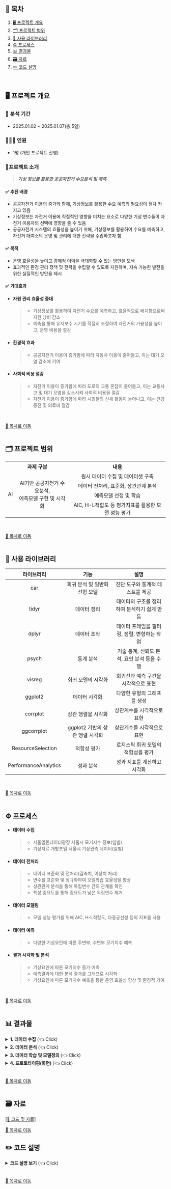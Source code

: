 ## 📌 목차
1. [🖥️ 프로젝트 개요](#%EF%B8%8F-프로젝트-개요)
2. [🗂️ 프로젝트 범위](#%EF%B8%8F-프로젝트-범위)
3. [📖 사용 라이브러리](#-사용-라이브러리)
4. [⚙️ 프로세스](#%EF%B8%8F-프로세스)
5. [📊 결과물](#-결과물)
6. [🗃️ 자료](#%EF%B8%8F-자료)
7. [✏️ 코드 설명](#-코드-설명)
<br>

## 🖥️ 프로젝트 개요
### :calendar: 분석 기간
  - 2025.01.02 ~ 2025.01.07(총 5일)

### 🧑‍🤝‍🧑 인원
  - 1명 (개인 프로젝트 진행)

### 🔖프로젝트 소개

> ***기상 정보를 활용한 공공자전거 수요분석 및 예측***

#### ✅ 추진 배경
- 공공자전거 이용의 증가와 함께, 기상정보를 활용한 수요 예측의 필요성이 점차 커지고 있음
- 기상정보는 자전거 이용에 직접적인 영향을 미치는 요소로 다양한 기상 변수들이 자전거 이용자의 선택에 영향을 줄 수 있음
- 공공자전거 시스템의 효율성을 높이기 위해, 기상정보를 활용하여 수요를 예측하고, 자전거 대여소의 운영 및 관리에 대한 전략을 수립하고자 함

#### ✅ 목적
- 운영 효율성을 높이고 경제적 이익을 극대화할 수 있는 방안을 모색
- 효과적인 환경 관리 정책 및 전략을 수립할 수 있도록 지원하며, 지속 가능한 발전을 위한 실질적인 방안을 제시

#### ✅ 기대효과 
- #### 자원 관리 효율성 증대
  >- 기상정보를 활용하여 자전거 수요를 예측하고, 효율적으로 배치함으로써 자원 낭비 감소
  >- 예측을 통해 유지보수 시기를 적절히 조정하여 자전거의 가용성을 높이고, 운영 비용을 절감

- #### 환경적 효과
  >- 공공자전거 이용이 증가함에 따라 자동차 이용이 줄어들고, 이는 대기 오염 감소에 기여

- #### 사회적 비용 절감
  >- 자전거 이용이 증가함에 따라 도로의 교통 혼잡이 줄어들고, 이는 교통사고 및 대기 오염을 감소시켜 사회적 비용을 절감
  >- 자전거 이용이 증가함에 따라 시민들의 신체 활동이 늘어나고, 이는 건강 증진 및 의료비 절감  

<br>

[📌 목차로 이동](#-목차)
<br><br>

## 🗂️ 프로젝트 범위
<div style="text-align: center;">
<table>
<tr><th colspan="2">과제 구분</th><th>내용</th></tr>
<tr><td rowspan="5">AI</td><td rowspan="5" align='center'>AI기반 공공자전거 수요분석, <br>예측모델 구현 및 시각화</td><td align='center'>원시 데이터 수집 및 데이터셋 구축</td></tr>
<tr><td align='center'>데이터 전처리, 표준화, 상관관계 분석</td></tr>
<tr><td align='center'>예측모델 선정 및 학습</td></tr>
<tr><td align='center'>AIC, H-L적합도 등 평가지표를 활용한 모델 성능 평가</td></tr>
</table>
</div><br>

[📌 목차로 이동](#-목차)
<br><br>

## 📖 사용 라이브러리
|라이브러리|기능|설명|
|:---:|:---:|:---:|
|car|회귀 분석 및 일반화 선형 모델|진단 도구와 통계적 테스트를 제공|
|tidyr|데이터 정리|데이터의 구조를 정리하여 분석하기 쉽게 만듬|
|dplyr|데이터 조작|데이터 프레임을 필터링, 정렬, 변형하는 작업|
|psych|통계 분석|기술 통계, 신뢰도 분석, 요인 분석 등을 수행|
|visreg|회귀 모델의 시각화|회귀선과 예측 구간을 시각적으로 표현|
|ggplot2|데이터 시각화|다양한 유형의 그래프를 생성|
|corrplot|상관 행렬을 시각화|상관계수를 시각적으로 표현|
|ggcorrplot|ggplot2 기반의 상관 행렬 시각화|상관계수를 시각적으로 표현|
|ResourceSelection|적합성 평가|로지스틱 회귀 모델의 적합성을 평가|
|PerformanceAnalytics|성과 분석|성과 지표를 계산하고 시각화|
<br>

[📌 목차로 이동](#-목차)
<br><br>

## ⚙️ 프로세스
- #### 데이터 수집
  >- 서울열린데이터광장 서울시 모기지수 정보(일별)
  >- 기상자료 개방포털 서울시 기상관측 데이터(일별)
- #### 데이터 전처리
  >- 데이터 표준화 및 전처리(결측치, 이상치 처리)
  >- 변수를 표준화 및 정규화하여 모델학습 효율성을 향상
  >- 상관관계 분석을 통해 독립변수 간의 관계를 확인
  >- 특성 중요도를 통해 중요도가 낮은 독립변수 제거
- #### 데이터 모델링
  >- 모델 성능 평가를 위해 AIC, H-L적합도, 다중공선성 등의 지표를 사용
- #### 데이터 예측
  >- 다양한 기상요인에 따른 주변부, 수변부 모기지수 예측
- #### 결과 시각화 및 분석
  >- 기상요인에 따른 모기지수 증가 예측
  >- 예측결과에 대한 분석 결과를 그래프로 시각화
  >- 기상요인에 따른 모기지수 예측을 통한 운영 효율성 향상 및 환경적 기여

<br>

[📌 목차로 이동](#-목차)
<br><br>

## 📊 결과물
<details>
  <summary><b>1. 데이터 수집</b> (👈 Click)</summary>
  <br>
  <li>
    서울시 공공자전거 일별 이용 현황 데이터(엑셀) : 2023년
  </li>
  <li>
    서울시 기상관측 일병 기상 데이터(엑셀) : 2023년
  </li>

  |공공자전거 데이터|기상관측 데이터|
  |:---:|:---:|
  |<img src="https://github.com/user-attachments/assets/4101d1ac-1d46-4f9a-9538-00282674518a" width="300" alt="데이터1">|<img src="https://github.com/user-attachments/assets/04e230dc-0a6b-4571-88b9-603fcef82327" width="300" alt="데이터2">|
  <br>
</details>
<details>
  <summary><b>2. 데이터 분석</b> (👈 Click)</summary>
  <br>
  <ol>
    <li>
      데이터 상관관계(Heatmap)
    </li><br>
    <img src="https://github.com/user-attachments/assets/83748058-4db5-4099-b0de-cfedcd2d1416" width="400" alt="히트맵"><br>
    <li>
      탐색적 데이터 분석
    </li>
    <ul>
      <li>
        결측치 및 중복값 통계
      </li><br>
      <img src="https://github.com/user-attachments/assets/fffa7e15-d5b1-407a-a0b8-653b064bb634" alt="결측치"><br><br>
      <li>
        주요 변수별 데이터 분포(Histogram)
      </li><br>
      <img src="https://github.com/user-attachments/assets/7f1327cc-4eb1-4e50-8856-543e1203ff8d" alt="분포도"><br><br>
      <li>
        데이터 전처리
      </li><br>
      <img src="https://github.com/user-attachments/assets/d8bb8085-fcdd-4dfa-b922-99d0044749f3" alt="분포도"><br>
    </ul>
  </ol>
</details>
<details>
  <summary><b>3. 데이터 학습 및 모델정의 </b> (👈 Click)</summary>
  <br>
  <ol>
    <li>예측 모델 선정</li>
    <ul>
      <li>결정계수 비교 : Ensemble 기법 중 하나인 XGBoost 모델 채택</li><br>
      <img src="https://github.com/user-attachments/assets/97b29c7c-8c93-4029-bd20-979bc6023a9b" alt="모델 선정">
    </ul>
    <li>모델 학습 및 시각화</li>
    <ul>
      <li>모델 학습</li><br>
      <img src="https://github.com/user-attachments/assets/c964e95e-fabd-4fab-af88-94468cb5cee4" alt="모델 학습"><br><br>
      <li>학습과정 시각화</li><br>
      <img src="https://github.com/user-attachments/assets/fdfa1423-93c2-4f1b-87e9-cfa683cb59c4" alt="모델 시각화"><br>
    </ul>
    <li>모델 예측</li>
    <ul>
      <li>예측값 vs 실제값 비교</li><br>
      <ul>
        <li>선 그래프 비교</li><br>
        <img src="https://github.com/user-attachments/assets/40662084-42f6-4e33-b72d-55dbb349ac7a" alt="선 그래프"><br><br>
        <li>산점도 분석</li><br>
        <img src="https://github.com/user-attachments/assets/3754e41b-4c30-4133-a514-149e82f98918" alt="산점도"><br><br>
        <li>잔차 분석</li><br>
        <img src="https://github.com/user-attachments/assets/c7cf2f15-b69d-424b-a46d-49bc50297f94" alt="잔차"><br><br>
      </ul>
    </ul>
  </ol>
  
  <br>
</details>
<details>
  <summary><b>4. 프로토타이핑(화면) </b> (👈 Click)</summary>
  <br>
  <ol>
  <li>모델 예측</li>
    <ul>
      <li>기상요인에 따른 공공자전거 이용건수 예측</li><br>
      <img src="https://github.com/user-attachments/assets/e0f4c19b-54a0-4452-a4ec-691b4443678f" alt="모델 예측"><br><br>
    </ul>
  <li>예측 결과</li>
    <ul>
      <li>기상요인에 따른 공공자전거 이용건수 예측</li><br>
      <img src="https://github.com/user-attachments/assets/75bf3c39-3b04-46cc-ae68-db4c27836cf4" alt="예측 자료"><br>
      <img src="https://github.com/user-attachments/assets/ab3156f7-e734-4f08-b18b-a8988d037e64" alt="예측 결과"><br>
    </ul>
  </ol>
</details>
<br>

[📌 목차로 이동](#-목차)
<br><br>

## 🗃️ 자료
[[📂 코드 및 자료]](https://drive.google.com/drive/folders/1LK1ONMXZGfyqcQqXVD0yvlwtoGq23Evx?usp=sharing)<br>

[📌 목차로 이동](#-목차)

## ✏️ 코드 설명
<details>
  <summary><b>코드 설명 보기</b> (👈 Click)</summary>
  
### 필요한 라이브러리 호출
```
library(ggplot2) 
library(dplyr) 
library(tidyr) 
library(psych) 
library(car) 
library(visreg) 
library(corrplot) 
library(ggcorrplot) 
library(ResourceSelection) 
library(PerformanceAnalytics) 
```

### 사용할 csv파일을 불러오기
```
mosq_data <- read.csv("./dataset/서울시_모기예보제_정보.csv",
                         header = TRUE, stringsAsFactors = TRUE, sep = ",", fileEncoding = 'euc-kr') 
weather_data <- read.csv("./dataset/OBS_ASOS_DD.csv",
                         header = TRUE, stringsAsFactors = TRUE, sep = ",", fileEncoding = 'euc-kr') 
View(mosq_data) 
View(weather_data)
```

### 필요없는 열을 제거
```
weather_data <- weather_data[,-(1:2)] 
```

### 사용하기 쉽게 열이름을 변경 <br> (날짜, 평균기온, 강수량, 평균상대습도) -> (date, avg_temp, precipitation, avg_humidity)
```
names(weather_data) <- c('date','avg_temp','precipitation','avg_humidity') 
names(weather_data) 
names(mosq_data) <- c('date','waterfront','residence','park') 
names(mosq_data) 
```

### 동일한 키값으로 두개의 데이터프레임 병합
```
mg_data <- merge(weather_data,mosq_data,by='date') 
View(mg_data)
```

# -----------EDA전처리-----------
### 중복값 확인 <br> (관측치 값이 같아서 생기는 중복값이 존재)
```
duplicates <- mg_data %>% duplicated() %>% table() 
duplicates
```

### 결측치 확인 (결측치 존재)
```
table(is.na(mg_data))
```

### 결측치값 대체 (관측이 되지 않은 값과 동일하게 0으로 처리)
```
mg_data$avg_temp <- ifelse(is.na(mg_data$avg_temp), 0 ,mg_data$avg_temp) 
mg_data$precipitation <- ifelse(is.na(mg_data$precipitation), 0, mg_data$precipitation) 
mg_data$avg_humidity <- ifelse(is.na(mg_data$avg_humidity), 0 ,mg_data$avg_humidity) 
mg_data$waterfront <- ifelse(is.na(mg_data$waterfront), 0, mg_data$waterfront) 
mg_data$residence <- ifelse(is.na(mg_data$residence), 0, mg_data$residence) 
mg_data$park <- ifelse(is.na(mg_data$park), 0, mg_data$park)

table(is.na(mg_data))
```
# -----------상관관계 분석-----------
### 새로운 데이터프레임 생성 (변수들간의 관계를 확인하기 위해 날짜 데이터컬럼 제거)
```
c_data <- mg_data[,-1] 
View(c_data)
```

### 결측치 확인
```
table(is.na(c_data))
```

### 상관관계 확인 (시각화)
```
M = cor(c_data) 
corrplot(M, method = 'shade', addCoef.col = "black")
```
![cor](https://github.com/98jiyong/Data_Compile_Analysis/assets/119985920/3301a7a9-da71-4df6-869d-3aef880e822c)<br>
##### 변수들간의 상관관계를 봤을때 종속변수들과 평균기온의 상관관계가 가장 큰 것을 알 수 있음<br>
##### 두번째로는 종속변수들과 상대습도가 두번째로 큰 상관관계 값을 보여줌<br>
##### 마지막으로 강수량은 mm단위로 측정되다보니 값이 작아 매우 약한 상관관계를 보이고, 사용하기 힘듬<br>

# -----------다중회귀분석-----------
### 분석(수변부, 주거지, 공원)
```
lm_1 <- lm(waterfront ~ avg_temp  + avg_humidity, data = c_data) 
summary(lm_1)
```
![lm_1](https://github.com/98jiyong/Data_Compile_Analysis/assets/119985920/209d5a3d-6f97-419f-b7e6-e9394daea175)<br>
##### (R-squared: 0.2593) -> 25%의 설명력 / (p-value: < 2.2e-16) -> 유의미한 모델<br>
##### 평균기온이 1도 증가하면 수변부의 모기가 9마리 증가<br>
##### 평균습도가 1도 증가하면 수변부의 모기가 0.5마리 감소<br><br>
```
lm_2 <- lm(residence ~ avg_temp + avg_humidity, data = c_data) 
summary(lm_2)
```
![lm_2](https://github.com/98jiyong/Data_Compile_Analysis/assets/119985920/110badf2-e270-400f-bf02-64af837e0c63)<br>
##### (R-squared: 0.198) -> 19%의 설명력 / (p-value: < 2.2e-16) -> 유의미한 모델<br>
##### 평균기온이 1도 증가하면 거주지의 모기가 8마리 증가<br>
##### 평균습도가 1도 증가하면 거주지의 모기가 0.9마리 감소<br><br>
```
lm_3 <- lm(park ~ avg_temp  + avg_humidity, data = c_data) 
summary(lm_3)
```
![lm_3](https://github.com/98jiyong/Data_Compile_Analysis/assets/119985920/0415f62f-d44c-462a-9fbf-568781ce3256)<br>
##### (R-squared: 0.2126) -> 21%의 설명력 / (p-value: < 2.2e-16) -> 유의미한 모델<br>
##### 평균기온이 1도 증가하면 공원의 모기가 9마리 증가<br>
##### 평균습도가 1도 증가하면 공원의 모기가 0.9마리 감소<br><br> 

# -----------회귀모델 평가-----------
### 다중공선성 
```
vif(lm_1) # (VIF < 5) -> 다중공선성 가능성 낮음 
vif(lm_2) # (VIF < 5) -> 다중공선성 가능성 낮음 
vif(lm_3) # (VIF < 5) -> 다중공선성 가능성 낮음
```

### AIC가 가장작은 모델 찾기 -> (기존 사용하던 모델이 가장 best)
```
step(lm_1, direction = "both", scope = (~ avg_temp + avg_humidity)) 
step(lm_2, direction = "both", scope = (~ avg_temp + avg_humidity)) 
step(lm_3, direction = "both", scope = (~ avg_temp + avg_humidity))
```

# -----------로지스틱회귀분석-----------
### 종속변수 재설정
```
# 모기가 자주 발생하는 온도(20°C-30°C)면 1 아니면 0 
c_data$avg_temp01 <- ifelse((c_data$avg_temp >= 20 & c_data$avg_temp <= 30), 1, 0) 
# 비가 오면 1 아니면 0 
c_data$precipitation01 <- ifelse((c_data$precipitation >= 0.1), 1, 0) 
# 모기가 자주 발생하는 습도(50%-80%)면 1 아니면 0 
c_data$avg_humidity01 <- ifelse((c_data$avg_humidity >= 50 & c_data$avg_humidity <= 80), 1, 0) 
# 수변부에 모기가 있으면 1 아니면 0 
c_data$waterfront01 <-  ifelse(c_data$waterfront >= 1, 1,0) 
# 거주지에 모기가 있으면 1 아니면 0 
c_data$residence01 <-  ifelse(c_data$residence >= 1, 1,0) 
# 공원에 모기가 있으면 1 아니면 0 
c_data$park01 <-  ifelse(c_data$park >= 1, 1,0)
```

### 분석진행(수변부, 주거지, 공원)
```
glm_1 <- glm(waterfront01 ~ avg_temp01 +precipitation01 + avg_humidity01, family = binomial, data = c_data) 
summary(glm_1)
```
![glm_1](https://github.com/98jiyong/Data_Compile_Analysis/assets/119985920/2651b488-0a6d-4fa1-bb93-07ca01b93b33)<br>
```
glm_2 <- glm(residence01 ~ avg_temp01 + precipitation01 + avg_humidity01, family = binomial, data = c_data) 
summary(glm_2)
```
![glm_2](https://github.com/98jiyong/Data_Compile_Analysis/assets/119985920/687bce95-7f6a-49de-8441-8f611d4cffb1)<br>
```
glm_3 <- glm(park01 ~ avg_temp01 + precipitation01 + avg_humidity01, family = binomial, data = c_data) 
summary(glm_3)
```
![glm_3](https://github.com/98jiyong/Data_Compile_Analysis/assets/119985920/a9b8e689-9749-4f53-a486-adb057c7e3bc)<br>

### 지수변환 값 산출(수변부, 주거지, 공원)
```
exp(glm_1$coefficients) 
exp(glm_2$coefficients) 
exp(glm_3$coefficients)
```
![exp_1](https://github.com/98jiyong/Data_Compile_Analysis/assets/119985920/38ed862c-133e-40f3-aeaa-7bc313d4f564)<br>
##### 평균기온 / 일강수량이 / 평균상대습도 1 증가했을때, 수변부의 모기번식 비율이 4.61배 / 1배 / 0.5배<br>
##### 평균기온 / 일강수량이 / 평균상대습도 1 증가했을때, 주거지의 모기번식 비율이 5.14배 / 1배 / 0.5배<br>
##### 평균기온 / 일강수량이 / 평균상대습도 1 증가했을때, 공원의 모기번식 비율이 10배 / 1배 / 0.4배<br>

### 지수변환 값 시각화 -> (비가 올때 안올때 평균기온의 증가로 인한 모기 번식량 비교)
```
visreg(glm_1, "avg_temp01", by = "precipitation01", gg = TRUE, scale = "response")
```
![visreg_glm_1](https://github.com/98jiyong/Data_Compile_Analysis/assets/119985920/60847a85-f414-4918-8a92-e01fbab6c09e)<br>
```
visreg(glm_2, "avg_temp01", by = "precipitation01", gg = TRUE, scale = "response")
```
![visreg_glm_2](https://github.com/98jiyong/Data_Compile_Analysis/assets/119985920/41f418c3-2225-4fcf-90bc-1f7532705cfb)<br>
```
visreg(glm_3, "avg_temp01", by = "precipitation01", gg = TRUE, scale = "response")
```
![visreg_glm_3](https://github.com/98jiyong/Data_Compile_Analysis/assets/119985920/d0bd29a4-792a-49d0-8fd9-66cd57f6e80c)<br>
##### 비가 올때의 그래프가 안올때의 그래프보다 폭이 넓고 변동이 큼<br>

# -----------회귀모델 평가-----------
### 다중공선성 확인
```
vif(glm_1) # (VIF < 5) -> 다중공선성 가능성 낮음 
vif(glm_2) # (VIF < 5) -> 다중공선성 가능성 낮음 
vif(glm_3) # (VIF < 5) -> 다중공선성 가능성 낮음
```

### AIC가 가장작은 모델 찾기 -> (best : 강수량을 제외한 모델)
```
step(glm_1, direction = "both",
     scope = (~ avg_temp01 + precipitation01 + avg_humidity01)) # (AIC : 977.79 -> 975.79)  
step(glm_2, direction = "both",
     scope = (~ avg_temp01 + precipitation01 + avg_humidity01)) # (AIC : 1033.32 -> 1031.32)  
step(glm_3, direction = "both",
     scope = (~ avg_temp01 + precipitation01 + avg_humidity01)) # (AIC : 1389.14 -> 1387.16)
```

### 최적의 모델로 로지스틱회귀분석 재실시
```
glm_4 <- glm(waterfront01 ~ avg_temp01 + avg_humidity01, family = binomial, data = c_data)  
glm_5 <- glm(residence01 ~ avg_temp01 + avg_humidity01, family = binomial, data = c_data)  
glm_6 <- glm(park01 ~ avg_temp01 + avg_humidity01, family = binomial, data = c_data)  
```

### 지수변환 값 산출(수변부, 주거지, 공원원)
```
exp(glm_4$coefficients) 
exp(glm_5$coefficients) 
exp(glm_6$coefficients)
```
![exp_2](https://github.com/98jiyong/Data_Compile_Analysis/assets/119985920/0fbd1490-54b7-4fdd-8aba-50c539a4683a)<br>
##### 평균기온 / 일강수량이 / 평균상대습도 1 증가했을때, 수변부의 모기번식 비율이 4.61배 / 0.5배<br>
##### 평균기온 / 일강수량이 / 평균상대습도 1 증가했을때, 주거지의 모기번식 비율이 5.14배 / 0.5배<br>
##### 평균기온 / 일강수량이 / 평균상대습도 1 증가했을때,원공원의 모기번식 비율이 10.2배 / 0.4배<br>

### H-L 적합도 검정
```
hoslem.test(x = glm_4$y , y  = fitted(glm_4)) 
hoslem.test(x = glm_5$y , y  = fitted(glm_5)) 
hoslem.test(x = glm_6$y , y  = fitted(glm_6))
```
![hoslem](https://github.com/98jiyong/Data_Compile_Analysis/assets/119985920/542a233b-d127-4f2d-94ed-038f405ad453)<br>
##### (x-squared값이 낮고, p-value값이 높음 -> 매우 적합한 모델)

### 매달 첫째날 데이터 가져오기 (날씨 데이터 사용)
```
weather_data$date <- as.Date(weather_data$date) 
start_date <- as.Date("2018-01-01") 
end_date <- as.Date("2022-12-31") 

filtered_data <- weather_data %>% filter(date >= start_date & date <= end_date) %>% filter(format(date, "%d") == "01") 

View(filtered_data) 
```

### 새로운 데이터프레임 만들기
```
month <- c(1,2,3,4,5,6,7,8,9,10,11,12) 
y_2018 <- c(-1.3,-4.0,-0.2,15.6,20.4,23.8,21.9,33.6,25.5,15.4,8.4,5.5) 
y_2019 <- c(-5.0,-2.1,6.6,5.5,16.4,18.9,23.9,26.3,23.7,23.1,14.9,4.6) 
y_2020 <- c(-2.2,2.6,5.8,11.3,20.2,19.7,21.1,25.3,26.6,18.8,13.7,1.1) 
y_2021 <- c(-4.2,5.0,4.7,17.7,10.2,20.2,26.3,27.1,21.4,21.1,12.9,-1.3) 
y_2022 <- c(-4.3,-1.3,5.8,9.2,13.4,22.1,26.6,28.6,24.0,20.9,13.1,-5.4) 

temp_data <- data.frame(month,y_2018,y_2019,y_2020,y_2021,y_2022, stringsAsFactors = FALSE) 

View(temp_data) 
```

### 데이터 재구조화
```
temp_data <- reshape2::melt(temp_data, id.vars = "month") 
```

### 꺾은선 그래프 생성
```
ggplot(data = temp_data, aes(x = month, y = value, color = variable)) + 
  coord_cartesian(xlim = c(1,12)) + scale_x_continuous(breaks = seq(1,12,1)) + 
  coord_cartesian(ylim = c(-5,35)) + scale_y_continuous(breaks = seq(-5,35,5)) + 
  annotate("rect", xmin = 5, xmax = 9 , ymin = -5, ymax = 35, alpha = .2, fill="skyblue") + 
  geom_line() + labs(x = "Month", y = "Temperature", title = "Temperature by Year") + 
  scale_color_discrete(name = "Year")
```
![geom_line](https://github.com/98jiyong/Data_Compile_Analysis/assets/119985920/1048f664-469d-4235-bf6d-2476e11aec08)<br>

</details><br>

[📌 목차로 이동](#-목차)